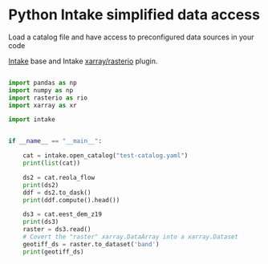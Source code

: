 # Python Intake simplified data access

Load a catalog file and have access to preconfigured data sources in your code

[Intake](https://intake.readthedocs.io/en/latest/) base and Intake [xarray/rasterio](https://intake-xarray.readthedocs.io/en/latest/) plugin.

```python

import pandas as np
import numpy as np
import rasterio as rio
import xarray as xr

import intake


if __name__ == "__main__":

    cat = intake.open_catalog("test-catalog.yaml")
    print(list(cat))

    ds2 = cat.reola_flow
    print(ds2)
    ddf = ds2.to_dask()
    print(ddf.compute().head())

    ds3 = cat.eest_dem_z19
    print(ds3)
    raster = ds3.read()
    # Covert the "raster" xarray.DataArray into a xarray.Dataset
    geotiff_ds = raster.to_dataset('band')
    print(geotiff_ds)

```
